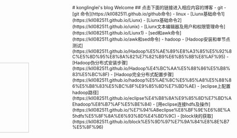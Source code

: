 ﻿<div style="margin-left:-357px;margin-top:135px">
<h1>Logo</h1>
<img src="https://ss0.bdstatic.com/70cFuHSh_Q1YnxGkpoWK1HF6hhy/it/u=3571418600,3904597038&fm=26&gp=0.jpg" style="width:220px;height:220px;marginLeft:-300px;marginTop:300px">
</div>
<div style="margin-top:-405px"></div>
# konglinglei's blog Welcome
## 点击下面的链接进入相应内容的博客
- git
	- [git 命令](https://kll082511.github.io/github命令)
- linux
	- [Liunx基础命令1](https://kll082511.github.io/Liunx)
	- [Liunx基础命令2](https://kll082511.github.io/unix)
	- [Liunx文本编辑器及用户和权限管理命令](https://kll082511.github.io/Liunx1)
	- [sed和awk命令](https://kll082511.github.io/awk和sed命令)
- hadoop
	- [Hadoop安装和单节点测试](https://kll082511.github.io/Hadoop%E5%AE%89%E8%A3%85%E5%92%8C%E5%8D%95%E8%8A%82%E7%82%B9%E6%B5%8B%E8%AF%95)
	- [Hadoop伪分布式安装步骤](https://kll082511.github.io/Hadoop%E4%BC%AA%E5%88%86%E5%B8%83%E5%BC%8F)
	- [Hadoop完全分布式配置步骤](https://kll082511.github.io/hadoop%E5%AE%8C%E5%85%A8%E5%88%86%E5%B8%83%E5%BC%8F%E9%85%8D%E7%BD%AE)
	- [eclipse上配置hadoop路径](https://kll082511.github.io/eclipse%E4%B8%8A%E9%85%8D%E7%BD%AEhadoop%E8%B7%AF%E5%BE%84)
	- [用eclipse连接hdfs及操作](https://kll082511.github.io/%E7%94%A8eclipse%E8%BF%9E%E6%8E%A5hdfs%E5%8F%8A%E6%93%8D%E4%BD%9C)
	- [block块的获取](https://kll082511.github.io/block%E5%9D%97%E7%9A%84%E8%8E%B7%E5%8F%96)
